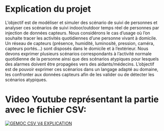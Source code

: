 <h1>Explication du projet</h1>

L’objectif est de modéliser et simuler des scénario de suivi de personnes et analyser ces scénarios de suivi indoor/outdoor temps réel de personnes par injection de données capteurs.  Nous considérons le cas d’usage où l’on souhaite tracer les activités quotidiennes d’une personne vivant à domicile. Un réseau de capteurs (présence, humidité, luminosité, pression, caméra, capteurs portés…) sont disposés dans le domicile et à l’extérieur. Nous devons exprimer plusieurs scénarios correspondants à l’activité normale quotidienne de la personne ainsi que des scénarios atypiques pour lesquels des alarmes doivent être propagées vers des aidants/médecins. L’objectif est de pouvoir exprimer ces scénarios dans un langage adapté au domaine, les confronter aux données capteurs afin de les valider ou de détecter les scénarios atypiques. 

<h1>Video Youtube représentant la partie avec le fichier CSV: </h1>

[![GEMOC CSV V4 EXPLICATION ](https://www.google.com.vn/url?sa=i&rct=j&q=&esrc=s&source=images&cd=&cad=rja&uact=8&ved=0ahUKEwiQsJjp2MzUAhUIU7wKHelnCvAQjRwIBw&url=http%3A%2F%2Fwww.roadtovr.com%2Fcan-now-watch-360-youtube-videos-vr-currently-android%2F&psig=AFQjCNEYqW161JY28RITdhqydx86DQTzmg&ust=1498057365151985)](https://www.youtube.com/watch?v=RDJ_dDzr1KY&t=6s "GEMOC CSV V4 EXPLICATION ")